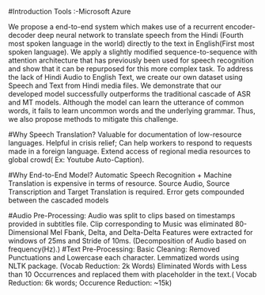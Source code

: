 #Introduction
Tools :-Microsoft Azure 

We propose a end-to-end system which makes use of a recurrent encoder-decoder deep neural network to translate speech from the Hindi (Fourth most spoken language in the world) directly to the text in English(First most spoken language). We apply a slightly modified sequence-to-sequence with attention architecture that has previously been used for speech recognition and show that it can be repurposed for this more complex task. To address the lack of Hindi Audio to English Text, we create our own dataset using Speech and Text from Hindi media files. We demonstrate that our developed model successfully outperforms the traditional cascade of ASR and MT models. Although the model can learn the utterance of common words, it fails to learn uncommon words and the underlying grammar. Thus, we also propose methods to mitigate this challenge.


#Why Speech Translation?
Valuable for documentation of low-resource languages. Helpful in crisis relief; Can help workers to respond to requests made in a foreign language. Extend access of regional media resources to global crowd( Ex: Youtube Auto-Caption).

#Why End-to-End Model?
Automatic Speech Recognition + Machine Translation is expensive in terms of resource. Source Audio, Source Transcription and Target Translation is required. Error gets compounded between the cascaded models

#Audio Pre-Processing:
Audio was split to clips based on timestamps provided in subtitles file.
Clip corresponding to Music was eliminated
80-Dimensional Mel Fbank, Delta, and Delta-Delta Features were extracted for windows of 25ms and Stride of 10ms. (Decomposition of Audio based on frequency(Hz).)
#Text Pre-Processing:
Basic Cleaning: Removed Punctuations and Lowercase each character.
Lemmatized words using NLTK package. (Vocab Reduction: 2k Words)
Eliminated Words with Less than 10 Occurrences and replaced them with placeholder in the text.( Vocab Reduction: 6k words; Occurence Reduction: ~15k)
